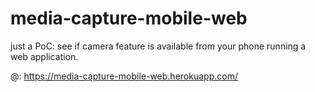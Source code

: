 # media-capture-mobile-web
just a PoC: see if camera feature is available from your phone running a web application.

@: https://media-capture-mobile-web.herokuapp.com/

